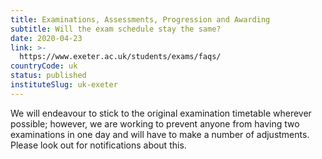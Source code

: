```yaml
---
title: Examinations, Assessments, Progression and Awarding
subtitle: Will the exam schedule stay the same?
date: 2020-04-23
link: >-
  https://www.exeter.ac.uk/students/exams/faqs/
countryCode: uk
status: published
instituteSlug: uk-exeter
---
```

We will endeavour to stick to the original examination timetable wherever possible; however, we are working to prevent anyone from having two examinations in one day and will have to make a number of adjustments. Please look out for notifications about this.
